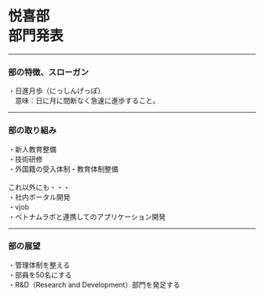 # 悦喜部<br>部門発表
---

### 部の特徴、スローガン<br>
・日進月歩（にっしんげっぽ）<br>
　意味：日に月に間断なく急速に進歩すること。　　

---


### 部の取り組み<br>
・新人教育整備<br>
・技術研修<br>
・外国籍の受入体制・教育体制整備<br>
<br>
これ以外にも・・・<br>
・社内ポータル開発<br>
・vjob<br>
・ベトナムラボと連携してのアプリケーション開発<br>

---
### 部の展望<br>
・管理体制を整える<br>
・部員を50名にする<br>
・R&D（Research and Development）部門を発足する
